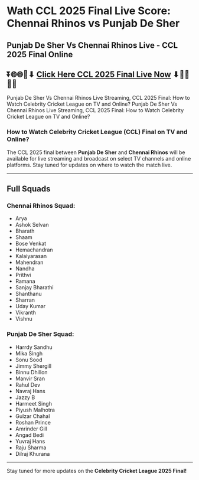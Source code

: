# Wath CCL 2025 Final Live Score: Chennai Rhinos vs Punjab De Sher

## Punjab De Sher Vs Chennai Rhinos Live - CCL 2025 Final Online 

## ⏬🌐🌐📌⬇ [Click Here CCL 2025 Final Live Now](https://ptvsportshd.net/smartcric-hd-cricket/) ⬇📌🌐🌐⏬



Punjab De Sher Vs Chennai Rhinos Live Streaming, CCL 2025 Final: How to Watch Celebrity Cricket League on TV and Online? Punjab De Sher Vs Chennai Rhinos Live Streaming, CCL 2025 Final: How to Watch Celebrity Cricket League on TV and Online?

### How to Watch Celebrity Cricket League (CCL) Final on TV and Online?

The CCL 2025 final between **Punjab De Sher** and **Chennai Rhinos** will be available for live streaming and broadcast on select TV channels and online platforms. Stay tuned for updates on where to watch the match live.

---

## Full Squads

### **Chennai Rhinos Squad:**
- Arya
- Ashok Selvan
- Bharath
- Shaam
- Bose Venkat
- Hemachandran
- Kalaiyarasan
- Mahendran
- Nandha
- Prithvi
- Ramana
- Sanjay Bharathi
- Shanthanu
- Sharran
- Uday Kumar
- Vikranth
- Vishnu

### **Punjab De Sher Squad:**
- Harrdy Sandhu
- Mika Singh
- Sonu Sood
- Jimmy Shergill
- Binnu Dhillon
- Manvir Sran
- Rahul Dev
- Navraj Hans
- Jazzy B
- Harmeet Singh
- Piyush Malhotra
- Gulzar Chahal
- Roshan Prince
- Amrinder Gill
- Angad Bedi
- Yuvraj Hans
- Raju Sharma
- Dilraj Khurana

---

Stay tuned for more updates on the **Celebrity Cricket League 2025 Final!**

